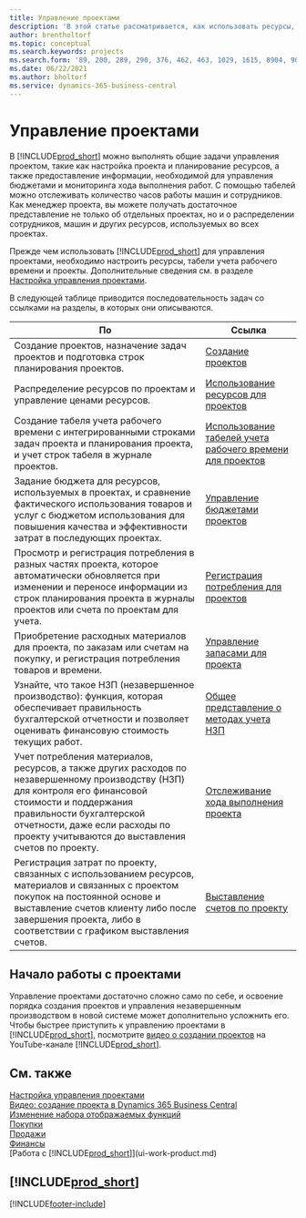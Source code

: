 ```yaml
---
title: Управление проектами
description: 'В этой статье рассматривается, как использовать ресурсы, табели учета рабочего времени и проекты для управления бюджетами.'
author: brentholtorf
ms.topic: conceptual
ms.search.keywords: projects
ms.search.form: '89, 200, 289, 290, 376, 462, 463, 1029, 1615, 8904, 9014, 9015'
ms.date: 06/22/2021
ms.author: bholtorf
ms.service: dynamics-365-business-central
---
```

# <a name="project-management"></a>Управление проектами

В [!INCLUDE[prod_short](includes/prod_short.md)] можно выполнять общие задачи управления проектом, такие как настройка проекта и планирование ресурсов, а также предоставление информации, необходимой для управления бюджетами и мониторинга хода выполнения работ. С помощью табелей можно отслеживать количество часов работы машин и сотрудников. Как менеджер проекта, вы можете получать достаточное представление не только об отдельных проектах, но и о распределении сотрудников, машин и других ресурсов, используемых во всех проектах.

Прежде чем использовать [!INCLUDE[prod_short](includes/prod_short.md)] для управления проектами, необходимо настроить ресурсы, табели учета рабочего времени и проекты. Дополнительные сведения см. в разделе [Настройка управления проектами](projects-setup-projects.md).  

В следующей таблице приводится последовательность задач со ссылками на разделы, в которых они описываются.

| По | Ссылка |
| --- | --- |
| Создание проектов, назначение задач проектов и подготовка строк планирования проектов. |[Создание проектов](projects-how-create-jobs.md) |
| Распределение ресурсов по проектам и управление ценами ресурсов. |[Использование ресурсов для проектов](projects-how-use-resources.md) |
| Создание табеля учета рабочего времени с интегрированными строками задач проекта и планирования проекта, и учет строк табеля в журнале проектов. |[Использование табелей учета рабочего времени для проектов](projects-how-use-time-sheets.md) |
| Задание бюджета для ресурсов, используемых в проектах, и сравнение фактического использования товаров и услуг с бюджетом использования для повышения качества и эффективности затрат в последующих проектах. |[Управление бюджетами проектов](projects-how-manage-budgets.md) |
| Просмотр и регистрация потребления в разных частях проекта, которое автоматически обновляется при изменении и переносе информации из строк планирования проекта в журналы проектов или счета по проектам для учета. |[Регистрация потребления для проектов](projects-how-record-job-usage.md) |
| Приобретение расходных материалов для проекта, по заказам или счетам на покупку, и регистрация потребления товаров и времени. |[Управление запасами для проекта](projects-how-manage-project-supplies.md) |
| Узнайте, что такое НЗП (незавершенное производство): функция, которая обеспечивает правильность бухгалтерской отчетности и позволяет оценивать финансовую стоимость текущих работ. |[Общее представление о методах учета НЗП](projects-understanding-wip.md) |
| Учет потребления материалов, ресурсов, а также других расходов по незавершенному производству (НЗП) для контроля его финансовой стоимости и поддержания правильности бухгалтерской отчетности, даже если расходы по проекту учитываются до выставления счетов по проекту. |[Отслеживание хода выполнения проекта](projects-how-monitor-progress-performance.md) |
| Регистрация затрат по проекту, связанных с использованием ресурсов, материалов и связанных с проектом покупок на постоянной основе и выставление счетов клиенту либо после завершения проекта, либо в соответствии с графиком выставления счетов. |[Выставление счетов по проекту](projects-how-invoice-jobs.md) |

## <a name="get-started-with-projects"></a>Начало работы с проектами

Управление проектами достаточно сложно само по себе, и освоение порядка создания проектов и управления незавершенным производством в новой системе может дополнительно усложнить его. Чтобы быстрее приступить к управлению проектами в [!INCLUDE[prod_short](includes/prod_short.md)], посмотрите [видео о создании проектов](https://www.youtube.com/watch?v=VqaPWr7BWmw) на YouTube-канале [!INCLUDE[prod_short](includes/prod_short.md)].  

## <a name="see-also"></a>См. также

[Настройка управления проектами](projects-setup-projects.md)  
[Видео: создание проекта в Dynamics 365 Business Central](https://www.youtube.com/watch?v=VqaPWr7BWmw)  
[Изменение набора отображаемых функций](ui-experiences.md)  
[Покупки](purchasing-manage-purchasing.md)  
[Продажи](sales-manage-sales.md)  
[Финансы](finance.md)  
[Работа с [!INCLUDE[prod_short](includes/prod_short.md)]](ui-work-product.md)  

## [!INCLUDE[prod_short](includes/free_trial_md.md)]  

[!INCLUDE[footer-include](includes/footer-banner.md)]
